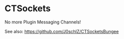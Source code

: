 # CTSockets
No more Plugin Messaging Channels!

See also:
https://github.com/J0schlZ/CTSocketsBungee
